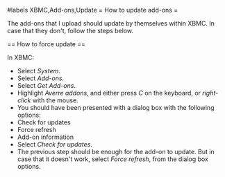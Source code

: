 #labels XBMC,Add-ons,Update
= How to update add-ons =

The add-ons that I upload should update by themselves within XBMC.
In case that they don't, follow the steps below.


== How to force update ==

In XBMC:
 * Select _System_.
 * Select _Add-ons_.
 * Select _Get Add-ons_.
 * Highlight _Averre addons_, and either press *C* on the keyboard, or *right-click* with the mouse.
 * You should have been presented with a dialog box with the following options:
  * Check for updates
  * Force refresh
  * Add-on information
 * Select _Check for updates_.
 * The previous step should be enough for the add-on to update. But in case that it doesn't work, select _Force refresh_, from the dialog box options.